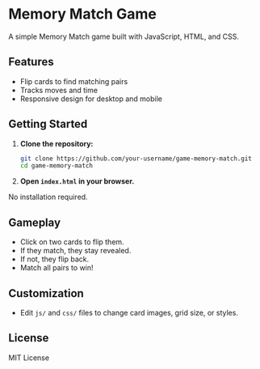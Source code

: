 # Memory Match Game

A simple Memory Match game built with JavaScript, HTML, and CSS.

## Features

- Flip cards to find matching pairs
- Tracks moves and time
- Responsive design for desktop and mobile

## Getting Started

1. **Clone the repository:**
    ```bash
    git clone https://github.com/your-username/game-memory-match.git
    cd game-memory-match
    ```

2. **Open `index.html` in your browser.**

No installation required.

## Gameplay

- Click on two cards to flip them.
- If they match, they stay revealed.
- If not, they flip back.
- Match all pairs to win!

## Customization

- Edit `js/` and `css/` files to change card images, grid size, or styles.

## License

MIT License
